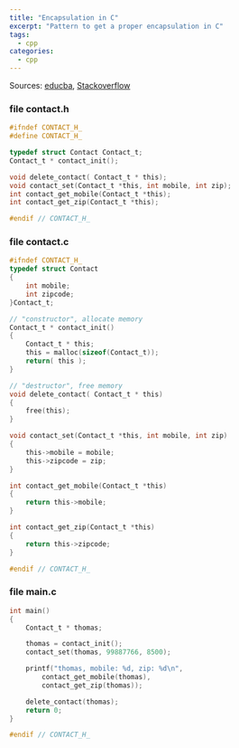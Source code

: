 ```yaml
---
title: "Encapsulation in C"
excerpt: "Pattern to get a proper encapsulation in C"
tags:
  - cpp
categories:
  - cpp
---
```


Sources: [educba](https://www.educba.com/encapsulation-in-c/), [Stackoverflow](https://stackoverflow.com/questions/29119284/data-encapsulation-in-c)

### file contact.h

```c
#ifndef CONTACT_H_
#define CONTACT_H_

typedef struct Contact Contact_t;
Contact_t * contact_init();

void delete_contact( Contact_t * this);
void contact_set(Contact_t *this, int mobile, int zip);
int contact_get_mobile(Contact_t *this);
int contact_get_zip(Contact_t *this);

#endif // CONTACT_H_
```

### file contact.c

```c
#ifndef CONTACT_H_
typedef struct Contact
{
    int mobile;
    int zipcode;
}Contact_t;

// "constructor", allocate memory
Contact_t * contact_init()
{
    Contact_t * this;
    this = malloc(sizeof(Contact_t));
    return( this );
}

// "destructor", free memory
void delete_contact( Contact_t * this)
{
    free(this); 
}

void contact_set(Contact_t *this, int mobile, int zip)
{
    this->mobile = mobile;
    this->zipcode = zip;
}

int contact_get_mobile(Contact_t *this)
{
    return this->mobile;
}

int contact_get_zip(Contact_t *this)
{
    return this->zipcode;
}

#endif // CONTACT_H_
```

### file main.c

```c
int main()
{
    Contact_t * thomas;

    thomas = contact_init();
    contact_set(thomas, 99887766, 8500);

    printf("thomas, mobile: %d, zip: %d\n", 
        contact_get_mobile(thomas),
        contact_get_zip(thomas));

    delete_contact(thomas);
    return 0;
}

#endif // CONTACT_H_
```

